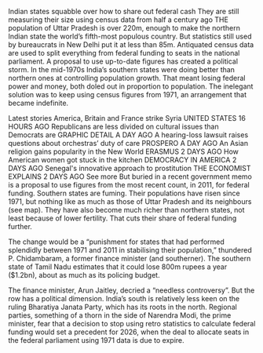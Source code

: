 Indian states squabble over how to share out federal cash
They are still measuring their size using census data from half a century ago
THE population of Uttar Pradesh is over 220m, enough to make the northern Indian state the world’s fifth-most populous country. But statistics still used by bureaucrats in New Delhi put it at less than 85m. Antiquated census data are used to split everything from federal funding to seats in the national parliament. A proposal to use up-to-date figures has created a political storm.
In the mid-1970s India’s southern states were doing better than northern ones at controlling population growth. That meant losing federal power and money, both doled out in proportion to population. The inelegant solution was to keep using census figures from 1971, an arrangement that became indefinite.

Latest stories
America, Britain and France strike Syria
UNITED STATES
16 HOURS AGO
Republicans are less divided on cultural issues than Democrats are
GRAPHIC DETAIL
A DAY AGO
A hearing-loss lawsuit raises questions about orchestras’ duty of care
PROSPERO
A DAY AGO
An Asian religion gains popularity in the New World
ERASMUS
2 DAYS AGO
How American women got stuck in the kitchen
DEMOCRACY IN AMERICA
2 DAYS AGO
Senegal's innovative approach to prostitution
THE ECONOMIST EXPLAINS
2 DAYS AGO
See more
But buried in a recent government memo is a proposal to use figures from the most recent count, in 2011, for federal funding. Southern states are fuming. Their populations have risen since 1971, but nothing like as much as those of Uttar Pradesh and its neighbours (see map). They have also become much richer than northern states, not least because of lower fertility. That cuts their share of federal funding further.

The change would be a “punishment for states that had performed splendidly between 1971 and 2011 in stabilising their population,” thundered P. Chidambaram, a former finance minister (and southerner). The southern state of Tamil Nadu estimates that it could lose 800m rupees a year ($1.2bn), about as much as its policing budget.

The finance minister, Arun Jaitley, decried a “needless controversy”. But the row has a political dimension. India’s south is relatively less keen on the ruling Bharatiya Janata Party, which has its roots in the north. Regional parties, something of a thorn in the side of Narendra Modi, the prime minister, fear that a decision to stop using retro statistics to calculate federal funding would set a precedent for 2026, when the deal to allocate seats in the federal parliament using 1971 data is due to expire.
